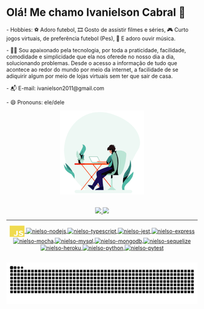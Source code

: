 # Olá! Me chamo Ivanielson Cabral 👋

<div>
  <div align="left">
    <p>
      - Hobbies: ⚽ Adoro futebol, 🎞️ Gosto de assistir filmes e séries, 🎮 Curto jogos virtuais, de preferência futebol (Pes), 🎵 E adoro ouvir música.
    </p>
    <p>
      - 👨‍💻 Sou apaixonado pela tecnologia, por toda a praticidade, facilidade, comodidade e simplicidade que ela nos oferede no nosso dia a dia, solucionando problemas. Desde o acesso a informação de tudo que acontece ao redor do mundo por meio da internet, a facilidade de se adiquirir algum por meio de lojas virtuais sem ter que sair de casa.
    </p>
    <p>
      - 📬 E-mail: ivanielson2011@gmail.com
    </p>
    <p>
      - 😄 Pronouns: ele/dele
    </p>
  </div>
  <div align="center">
    <img align="center" alt="Person coding gif" src="https://github.com/chandan-reddy-k/chandan-reddy-k/blob/master/assets/coding.gif" width="220" />
 </div>
</div>

<br />
<br />

<div align="center">
  <a href="https://github.com/ivanielson">
  <img height="165em" src="https://github-readme-stats.vercel.app/api?username=ivanielson&show_icons=true&theme=react&include_all_commits=true&count_private=true"/>
  <img height="165em" src="https://github-readme-stats.vercel.app/api/top-langs/?username=ivanielson&layout=compact&langs_count=7&theme=react"/>
</div>
  
<div align="center" style="display: inline_block"><hr />
  <img align="center" alt="nielso-Js" height="30" width="40" src="https://raw.githubusercontent.com/devicons/devicon/master/icons/javascript/javascript-plain.svg">
  <img align="center" alt="nielso-nodejs" height="50" width="40" src="https://cdn.jsdelivr.net/gh/devicons/devicon/icons/nodejs/nodejs-original.svg" />
  <img align="center" alt="nielso-typescript" height="50" width="40" src="https://cdn.jsdelivr.net/gh/devicons/devicon/icons/typescript/typescript-original.svg" />
  <img align="center" alt="nielso-jest" height="50" width="40" src="https://cdn.jsdelivr.net/gh/devicons/devicon/icons/jest/jest-plain.svg" />
  <img align="center" alt="nielso-express" height="50" width="40" src="https://cdn.jsdelivr.net/gh/devicons/devicon/icons/express/express-original.svg" />
  <img align="center" alt="nielso-mocha" height="50" width="40" src="https://cdn.jsdelivr.net/gh/devicons/devicon/icons/mocha/mocha-plain.svg" />
  <img align="center" alt="nielso-mysql" height="50" width="40" src="https://cdn.jsdelivr.net/gh/devicons/devicon/icons/mysql/mysql-original.svg" />
  <img align="center" alt="nielso-mongodb" height="50" width="40" src="https://cdn.jsdelivr.net/gh/devicons/devicon/icons/mongodb/mongodb-original.svg" />
  <img align="center" alt="nielso-sequelize" height="50" width="40" src="https://cdn.jsdelivr.net/gh/devicons/devicon/icons/sequelize/sequelize-original.svg" />
  <img align="center" alt="nielso-heroku" height="50" width="40" src="https://cdn.jsdelivr.net/gh/devicons/devicon/icons/heroku/heroku-original.svg" />
  <img align="center" alt="nielso-python" height="50" width="40" src="https://cdn.jsdelivr.net/gh/devicons/devicon/icons/python/python-original.svg" />
  <img align="center" alt="nielso-pytest" height="50" width="40" src="https://cdn.jsdelivr.net/gh/devicons/devicon/icons/pytest/pytest-original.svg" />
</div>
  
  ##
  
<div align="center" > 
  
  
  ![Snake animation](https://github.com/ivanielson/ivanielson/blob/output/github-contribution-grid-snake.svg)
 
</div>
  
<!--
**Ivanielson/ivanielson** is a ✨ _special_ ✨ repository because its `README.md` (this file) appears on your GitHub profile.

Here are some ideas to get you started:

- 🔭 I’m currently working on ...
- 🌱 I’m currently learning ...
- 👯 I’m looking to collaborate on ...
- 🤔 I’m looking for help with ...
- 💬 Ask me about ...
- 📫 How to reach me: ...
- 😄 Pronouns: ...
- ⚡ Fun fact: ...
-->
